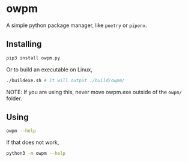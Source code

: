 # owpm

A simple python package manager, like `poetry` or `pipenv`.

## Installing

```bash
pip3 install owpm.py
```

Or to build an executable on Linux,

```bash
./buildexe.sh # It will output ./build/owpm/
```

NOTE: If you are using this, never move owpm.exe outside of the `owpm/` folder.

## Using

```bash
owpm --help
```

If that does not work,

```bash
python3 -m owpm --help
```
